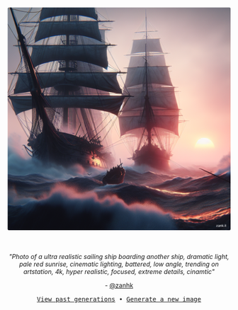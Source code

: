 
<div align="center">
  <a href="https://zank.it" target="_blank"><img src="https://raw.githubusercontent.com/zanhk/zanhk/main/images/133.png" width="1024px"></a>
  <br>
  <br>
  <br>
  <p class="has-text-grey"><i>"Photo of a ultra realistic sailing ship boarding another ship, dramatic light, pale red sunrise, cinematic lighting, battered, low angle, trending on artstation, 4k, hyper realistic, focused, extreme details, cinamtic"</i></p>
  <p class="has-text-grey"> - <a href="https://github.com/zanhk" target="_blank">@zanhk</a></p>
  <p><samp><a href="https://github.com/zanhk/zanhk/tree/main/images">View past generations</a>  •  <a href="https://github.com/zanhk/zanhk/discussions/new?category=prompt">Generate a new image</a></samp></p>
</div>
